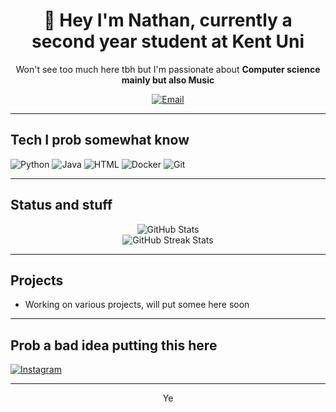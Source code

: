 <div align="center">
  <h1>👋 Hey I'm Nathan, currently a second year student at Kent Uni</h1>
  <p>
    Won't see too much here tbh but I'm passionate about <strong>Computer science mainly but also Music</strong>
  </p>
  <a href="mailto:njt38@kent.ac.uk"><img src="https://img.shields.io/badge/Email-Contact-green?style=for-the-badge&logo=gmail" alt="Email"></a>
</div>

---

## **Tech I prob somewhat know**
<div>
  <img src="https://img.shields.io/badge/Code-Python-yellow?style=for-the-badge&logo=python" alt="Python">
  <img src="https://img.shields.io/badge/Code-Java-blue?style=for-the-badge&logo=java" alt="Java">
  <img src="https://img.shields.io/badge/Code-HTML-red?style=for-the-badge&logo=html" alt="HTML">
  <img src="https://img.shields.io/badge/Tools-Docker-blue?style=for-the-badge&logo=docker" alt="Docker">
  <img src="https://img.shields.io/badge/Tools-Git-orange?style=for-the-badge&logo=git" alt="Git">
  <!-- Add more badges for your tech stack -->
</div>

---

## **Status and stuff**
<div align="center">
  <img src="https://github-readme-stats.vercel.app/api?username=nathant1234567&show_icons=true&theme=radical" alt="GitHub Stats">
  <br>
  <img src="https://github-readme-streak-stats.herokuapp.com/?user=nathant1234567e&theme=radical" alt="GitHub Streak Stats">
</div>

---

## **Projects**
- Working on various projects, will put somee here soon 

---

## **Prob a bad idea putting this here**
<div>
  <a href="https://www.instagram.com/nahannn.n/" target="_blank"><img src="https://img.shields.io/badge/Instagram-Follow-blue?style=for-the-badge&logo=instagram" alt="Instagram"></a>
  <!-- Add links to other platforms if desired -->
</div>

---

<div align="center">
  <p>Ye</p>
</div>
